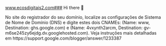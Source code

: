 www.ecosdigitais2.com### Hi there 👋

<!--DNS
**ecosdigitais2/ecosdigitais2** is a ✨ _special_ ✨ repository because its `README.md` (this file) appears on your GitHub profile.

Here are some ideas to get you started:

- 🔭 I’m currently working on ...
- 🌱 I’m currently learning ...
- 👯 I’m looking to collaborate on ...
- 🤔 I’m looking for help with ...
- 💬 Ask me about ...
- 📫 How to reach me: ...
- 😄 Pronouns: ...
- ⚡ Fun fact: ...
-->No site do registrador do seu domínio, localize as configurações de Sistema de Nome de Domínio (DNS) e digite estes dois CNAMEs: (Name: www, Destination: ghs.google.com) e (Name: 4vxynth2arcm, Destination: gv-m6se245zy6ejdg.dv.googlehosted.com). Veja instruções mais detalhadas em https://support.google.com/blogger/answer/1233387
